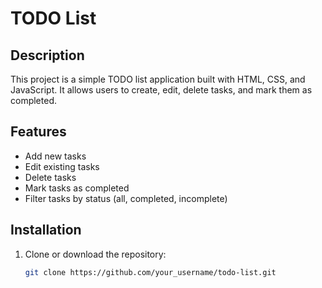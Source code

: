 # TODO List

## Description

This project is a simple TODO list application built with HTML, CSS, and JavaScript. It allows users to create, edit, delete tasks, and mark them as completed.

## Features

- Add new tasks
- Edit existing tasks
- Delete tasks
- Mark tasks as completed
- Filter tasks by status (all, completed, incomplete)

## Installation

1. Clone or download the repository:
   ```bash
   git clone https://github.com/your_username/todo-list.git
